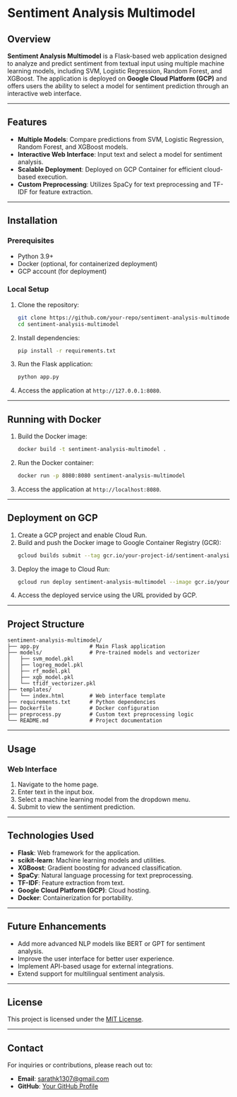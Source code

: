 # Sentiment Analysis Multimodel

## Overview
**Sentiment Analysis Multimodel** is a Flask-based web application designed to analyze and predict sentiment from textual input using multiple machine learning models, including SVM, Logistic Regression, Random Forest, and XGBoost. The application is deployed on **Google Cloud Platform (GCP)** and offers users the ability to select a model for sentiment prediction through an interactive web interface.

---

## Features
- **Multiple Models**: Compare predictions from SVM, Logistic Regression, Random Forest, and XGBoost models.
- **Interactive Web Interface**: Input text and select a model for sentiment analysis.
- **Scalable Deployment**: Deployed on GCP Container for efficient cloud-based execution.
- **Custom Preprocessing**: Utilizes SpaCy for text preprocessing and TF-IDF for feature extraction.

---

## Installation

### Prerequisites
- Python 3.9+
- Docker (optional, for containerized deployment)
- GCP account (for deployment)

### Local Setup

1. Clone the repository:
   ```bash
   git clone https://github.com/your-repo/sentiment-analysis-multimodel.git
   cd sentiment-analysis-multimodel
   ```

2. Install dependencies:
   ```bash
   pip install -r requirements.txt
   ```

3. Run the Flask application:
   ```bash
   python app.py
   ```

4. Access the application at `http://127.0.0.1:8080`.

---

## Running with Docker

1. Build the Docker image:
   ```bash
   docker build -t sentiment-analysis-multimodel .
   ```

2. Run the Docker container:
   ```bash
   docker run -p 8080:8080 sentiment-analysis-multimodel
   ```

3. Access the application at `http://localhost:8080`.

---

## Deployment on GCP

1. Create a GCP project and enable Cloud Run.
2. Build and push the Docker image to Google Container Registry (GCR):
   ```bash
   gcloud builds submit --tag gcr.io/your-project-id/sentiment-analysis-multimodel
   ```
3. Deploy the image to Cloud Run:
   ```bash
   gcloud run deploy sentiment-analysis-multimodel --image gcr.io/your-project-id/sentiment-analysis-multimodel --platform managed
   ```
4. Access the deployed service using the URL provided by GCP.

---

## Project Structure
```
sentiment-analysis-multimodel/
├── app.py                # Main Flask application
├── models/               # Pre-trained models and vectorizer
│   ├── svm_model.pkl
│   ├── logreg_model.pkl
│   ├── rf_model.pkl
│   ├── xgb_model.pkl
│   └── tfidf_vectorizer.pkl
├── templates/
│   └── index.html        # Web interface template
├── requirements.txt      # Python dependencies
├── Dockerfile            # Docker configuration
├── preprocess.py         # Custom text preprocessing logic
└── README.md             # Project documentation
```

---

## Usage
### Web Interface
1. Navigate to the home page.
2. Enter text in the input box.
3. Select a machine learning model from the dropdown menu.
4. Submit to view the sentiment prediction.

---

## Technologies Used
- **Flask**: Web framework for the application.
- **scikit-learn**: Machine learning models and utilities.
- **XGBoost**: Gradient boosting for advanced classification.
- **SpaCy**: Natural language processing for text preprocessing.
- **TF-IDF**: Feature extraction from text.
- **Google Cloud Platform (GCP)**: Cloud hosting.
- **Docker**: Containerization for portability.

---

## Future Enhancements
- Add more advanced NLP models like BERT or GPT for sentiment analysis.
- Improve the user interface for better user experience.
- Implement API-based usage for external integrations.
- Extend support for multilingual sentiment analysis.

---

## License
This project is licensed under the [MIT License](LICENSE).

---

## Contact
For inquiries or contributions, please reach out to:
- **Email**: sarathk1307@gmail.com
- **GitHub**: [Your GitHub Profile](https://github.com/your-profile)

